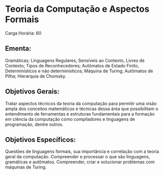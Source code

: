 # Teoria da Computação e Aspectos Formais

Carga Horária: 60

## Ementa:

Gramáticas; Linguagens Regulares, Sensíveis ao Contexto, Livres de Contexto; Tipos de Reconhecedores; Autômatos de Estado Finito, Determinísticos e não determinísticos; Máquina de Turing; Autômatos de Pilha; Hierarquia de Chomsky.

## Objetivos Gerais:

Tratar aspectos técnicos da teoria da computação para permitir uma visão ampla dos conceitos matemáticos e técnicas dessa área que possibilitam o entendimento de ferramentas e estruturas fundamentais para a formação em ciência da computação como compiladores e linguagens de programação, dentre outros.

## Objetivos Específicos:

Questões de linguagens formais, sua importância e correlação com a teoria geral da computação. Compreender e processar o que são linguagens, gramáticas e autômatos. Compreender, criar e solucionar problemas com máquinas de Turing.